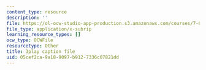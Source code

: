 ```yaml
---
content_type: resource
description: ''
file: https://ol-ocw-studio-app-production.s3.amazonaws.com/courses/7-01sc-fundamentals-of-biology-fall-2011/05cef2ca9a189097b9127336c07821dd_reYwbnuhFU0.srt
file_type: application/x-subrip
learning_resource_types: []
ocw_type: OCWFile
resourcetype: Other
title: 3play caption file
uid: 05cef2ca-9a18-9097-b912-7336c07821dd
---
```

